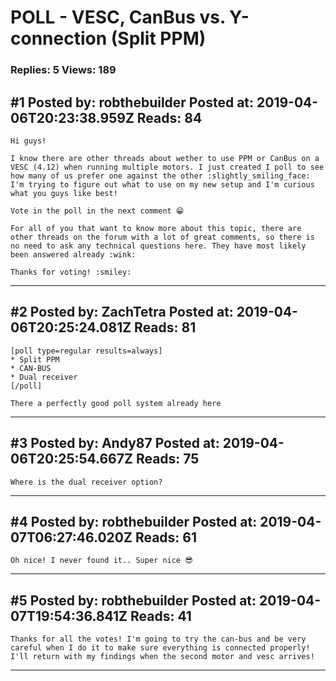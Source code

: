 # POLL - VESC, CanBus vs. Y-connection (Split PPM)

### Replies: 5 Views: 189

## \#1 Posted by: robthebuilder Posted at: 2019-04-06T20:23:38.959Z Reads: 84

```
Hi guys!

I know there are other threads about wether to use PPM or CanBus on a VESC (4.12) when running multiple motors. I just created I poll to see how many of us prefer one against the other :slightly_smiling_face: I'm trying to figure out what to use on my new setup and I'm curious what you guys like best!

Vote in the poll in the next comment 😁

For all of you that want to know more about this topic, there are other threads on the forum with a lot of great comments, so there is no need to ask any technical questions here. They have most likely been answered already :wink:

Thanks for voting! :smiley:
```

---
## \#2 Posted by: ZachTetra Posted at: 2019-04-06T20:25:24.081Z Reads: 81

```
[poll type=regular results=always]
* Split PPM
* CAN-BUS
* Dual receiver
[/poll]

There a perfectly good poll system already here
```

---
## \#3 Posted by: Andy87 Posted at: 2019-04-06T20:25:54.667Z Reads: 75

```
Where is the dual receiver option?
```

---
## \#4 Posted by: robthebuilder Posted at: 2019-04-07T06:27:46.020Z Reads: 61

```
Oh nice! I never found it.. Super nice 😎
```

---
## \#5 Posted by: robthebuilder Posted at: 2019-04-07T19:54:36.841Z Reads: 41

```
Thanks for all the votes! I'm going to try the can-bus and be very careful when I do it to make sure everything is connected properly! I'll return with my findings when the second motor and vesc arrives!
```

---
